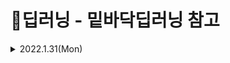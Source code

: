# 📌딥러닝 - 밑바닥딥러닝 참고

<details>

<summary> 2022.1.31(Mon)</summary>
<div markdown="1">

## 📝퍼셉트론

</div>
</details>

